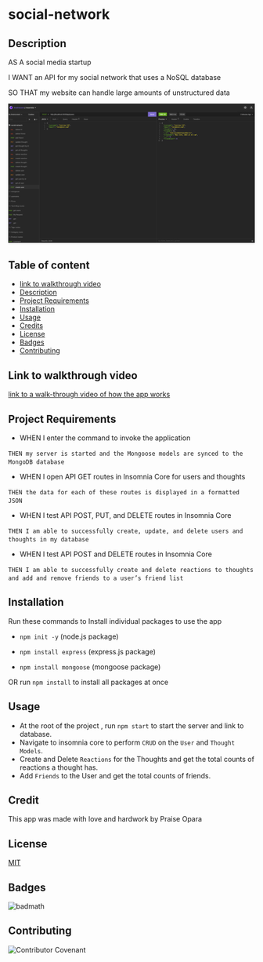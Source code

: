 # social-network

## Description

AS A social media startup

I WANT an API for my social network that uses a NoSQL database

SO THAT my website can handle large amounts of unstructured data

![Preview](assets/images/social.png)

## Table of content
* [link to walkthrough video](#video)
* [Description](#description)
* [Project Requirements](#projectrequirements)
* [Installation](#installation)
* [Usage](#usage)
* [Credits](#credits)
* [License](#license)
* [Badges](#Badges)
* [Contributing](#contributing)

## Link to walkthrough video

[link to a walk-through video of how the app works](https://youtu.be/S-xDNt8uHD0)

## Project Requirements

* WHEN I enter the command to invoke the application
    
`THEN my server is started and the Mongoose models are synced to the MongoDB database`

* WHEN I open API GET routes in Insomnia Core for users and thoughts

`THEN the data for each of these routes is displayed in a formatted JSON`

* WHEN I test API POST, PUT, and DELETE routes in Insomnia Core

`THEN I am able to successfully create, update, and delete users and thoughts in my database`

* WHEN I test API POST and DELETE routes in Insomnia Core

`THEN I am able to successfully create and delete reactions to thoughts and add and remove friends to a user’s friend list`

## Installation

Run these commands to Install individual packages to use the app

* `npm init -y` (node.js package)

* `npm install express` (express.js package)

* `npm install mongoose` (mongoose package)

OR run `npm install` to install all packages at once

## Usage 

* At the root of the project , run `npm start` to start the server and link to database.
* Navigate to insomnia core to perform `CRUD` on the `User` and `Thought Models`.
* Create and Delete `Reactions` for the Thoughts and get the total counts of reactions a thought has.
* Add `Friends` to the User and get the total counts of friends.

## Credit
This app was made with love and hardwork by Praise Opara

## License

[MIT](https://opensource.org/licenses/MIT)

## Badges

![badmath](https://img.shields.io/github/languages/top/nielsenjared/badmath)

## Contributing

![Contributor Covenant](https://img.shields.io/badge/Contributor%20Covenant-2.0-4baaaa.svg)